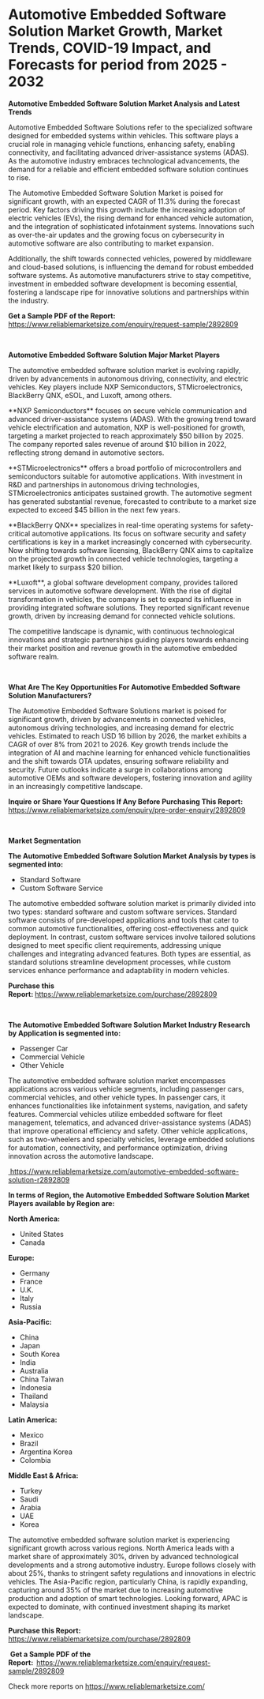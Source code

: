 <p><h1>Automotive Embedded Software Solution Market Growth, Market Trends, COVID-19 Impact, and Forecasts for period from 2025 - 2032</h1></p><p><strong>Automotive Embedded Software Solution Market Analysis and Latest Trends</strong></p>
<p><p>Automotive Embedded Software Solutions refer to the specialized software designed for embedded systems within vehicles. This software plays a crucial role in managing vehicle functions, enhancing safety, enabling connectivity, and facilitating advanced driver-assistance systems (ADAS). As the automotive industry embraces technological advancements, the demand for a reliable and efficient embedded software solution continues to rise.</p><p>The Automotive Embedded Software Solution Market is poised for significant growth, with an expected CAGR of 11.3% during the forecast period. Key factors driving this growth include the increasing adoption of electric vehicles (EVs), the rising demand for enhanced vehicle automation, and the integration of sophisticated infotainment systems. Innovations such as over-the-air updates and the growing focus on cybersecurity in automotive software are also contributing to market expansion. </p><p>Additionally, the shift towards connected vehicles, powered by middleware and cloud-based solutions, is influencing the demand for robust embedded software systems. As automotive manufacturers strive to stay competitive, investment in embedded software development is becoming essential, fostering a landscape ripe for innovative solutions and partnerships within the industry.</p></p>
<p><strong>Get a Sample PDF of the Report:&nbsp;</strong> <a href="https://www.reliablemarketsize.com/enquiry/request-sample/2892809?utm_campaign=3248&utm_medium=2&utm_source=Github&utm_content=ia&utm_term=15032025&utm_id=automotive-embedded-software-solution">https://www.reliablemarketsize.com/enquiry/request-sample/2892809</a></p>
<p>&nbsp;</p>
<p><strong>Automotive Embedded Software Solution Major Market Players</strong></p>
<p><p>The automotive embedded software solution market is evolving rapidly, driven by advancements in autonomous driving, connectivity, and electric vehicles. Key players include NXP Semiconductors, STMicroelectronics, BlackBerry QNX, eSOL, and Luxoft, among others.</p><p>**NXP Semiconductors** focuses on secure vehicle communication and advanced driver-assistance systems (ADAS). With the growing trend toward vehicle electrification and automation, NXP is well-positioned for growth, targeting a market projected to reach approximately $50 billion by 2025. The company reported sales revenue of around $10 billion in 2022, reflecting strong demand in automotive sectors.</p><p>**STMicroelectronics** offers a broad portfolio of microcontrollers and semiconductors suitable for automotive applications. With investment in R&D and partnerships in autonomous driving technologies, STMicroelectronics anticipates sustained growth. The automotive segment has generated substantial revenue, forecasted to contribute to a market size expected to exceed $45 billion in the next few years.</p><p>**BlackBerry QNX** specializes in real-time operating systems for safety-critical automotive applications. Its focus on software security and safety certifications is key in a market increasingly concerned with cybersecurity. Now shifting towards software licensing, BlackBerry QNX aims to capitalize on the projected growth in connected vehicle technologies, targeting a market likely to surpass $20 billion.</p><p>**Luxoft**, a global software development company, provides tailored services in automotive software development. With the rise of digital transformation in vehicles, the company is set to expand its influence in providing integrated software solutions. They reported significant revenue growth, driven by increasing demand for connected vehicle solutions.</p><p>The competitive landscape is dynamic, with continuous technological innovations and strategic partnerships guiding players towards enhancing their market position and revenue growth in the automotive embedded software realm.</p></p>
<p>&nbsp;</p>
<p><strong>What Are The Key Opportunities For Automotive Embedded Software Solution Manufacturers?</strong></p>
<p><p>The Automotive Embedded Software Solutions market is poised for significant growth, driven by advancements in connected vehicles, autonomous driving technologies, and increasing demand for electric vehicles. Estimated to reach USD 16 billion by 2026, the market exhibits a CAGR of over 8% from 2021 to 2026. Key growth trends include the integration of AI and machine learning for enhanced vehicle functionalities and the shift towards OTA updates, ensuring software reliability and security. Future outlooks indicate a surge in collaborations among automotive OEMs and software developers, fostering innovation and agility in an increasingly competitive landscape.</p></p>
<p><strong>Inquire or Share Your Questions If Any Before Purchasing This Report:</strong> <a href="https://www.reliablemarketsize.com/enquiry/pre-order-enquiry/2892809?utm_campaign=3248&utm_medium=2&utm_source=Github&utm_content=ia&utm_term=15032025&utm_id=automotive-embedded-software-solution">https://www.reliablemarketsize.com/enquiry/pre-order-enquiry/2892809</a></p>
<p>&nbsp;</p>
<p><strong>Market Segmentation</strong></p>
<p><strong>The Automotive Embedded Software Solution Market Analysis by types is segmented into:</strong></p>
<p><ul><li>Standard Software</li><li>Custom Software Service</li></ul></p>
<p><p>The automotive embedded software solution market is primarily divided into two types: standard software and custom software services. Standard software consists of pre-developed applications and tools that cater to common automotive functionalities, offering cost-effectiveness and quick deployment. In contrast, custom software services involve tailored solutions designed to meet specific client requirements, addressing unique challenges and integrating advanced features. Both types are essential, as standard solutions streamline development processes, while custom services enhance performance and adaptability in modern vehicles.</p></p>
<p><strong>Purchase this Report:&nbsp;</strong><a href="https://www.reliablemarketsize.com/purchase/2892809?utm_campaign=3248&utm_medium=2&utm_source=Github&utm_content=ia&utm_term=15032025&utm_id=automotive-embedded-software-solution">https://www.reliablemarketsize.com/purchase/2892809</a></p>
<p>&nbsp;</p>
<p><strong>The Automotive Embedded Software Solution Market Industry Research by Application is segmented into:</strong></p>
<p><ul><li>Passenger Car</li><li>Commercial Vehicle</li><li>Other Vehicle</li></ul></p>
<p><p>The automotive embedded software solution market encompasses applications across various vehicle segments, including passenger cars, commercial vehicles, and other vehicle types. In passenger cars, it enhances functionalities like infotainment systems, navigation, and safety features. Commercial vehicles utilize embedded software for fleet management, telematics, and advanced driver-assistance systems (ADAS) that improve operational efficiency and safety. Other vehicle applications, such as two-wheelers and specialty vehicles, leverage embedded solutions for automation, connectivity, and performance optimization, driving innovation across the automotive landscape.</p></p>
<p><a href="https://www.reliablemarketsize.com/automotive-embedded-software-solution-r2892809?utm_campaign=3248&utm_medium=2&utm_source=Github&utm_content=ia&utm_term=15032025&utm_id=automotive-embedded-software-solution">&nbsp;https://www.reliablemarketsize.com/automotive-embedded-software-solution-r2892809</a></p>
<p><strong>In terms of Region, the Automotive Embedded Software Solution Market Players available by Region are:</strong></p>
<p>
    <p> <strong> North America: </strong>
        <ul>
            <li>United States</li>
            <li>Canada</li>
        </ul>
        </p> 
    <p> <strong> Europe: </strong>
        <ul>
            <li>Germany</li>
            <li>France</li>
            <li>U.K.</li>
            <li>Italy</li>
            <li>Russia</li>
        </ul>
        </p> 
    <p> <strong> Asia-Pacific: </strong>
        <ul>
            <li>China</li>
            <li>Japan</li>
            <li>South Korea</li>
            <li>India</li>
            <li>Australia</li>
            <li>China Taiwan</li>
            <li>Indonesia</li>
            <li>Thailand</li>
            <li>Malaysia</li>
        </ul>
        </p> 
    <p> <strong> Latin America: </strong>
        <ul>
            <li>Mexico</li>
            <li>Brazil</li>
            <li>Argentina Korea</li>
            <li>Colombia</li>
        </ul>
        </p> 
    <p> <strong> Middle East & Africa: </strong>
        <ul>
            <li>Turkey</li>
            <li>Saudi</li>
            <li>Arabia</li>
            <li>UAE</li>
            <li>Korea</li>
        </ul>
    </p>
    </p>
<p><p>The automotive embedded software solution market is experiencing significant growth across various regions. North America leads with a market share of approximately 30%, driven by advanced technological developments and a strong automotive industry. Europe follows closely with about 25%, thanks to stringent safety regulations and innovations in electric vehicles. The Asia-Pacific region, particularly China, is rapidly expanding, capturing around 35% of the market due to increasing automotive production and adoption of smart technologies. Looking forward, APAC is expected to dominate, with continued investment shaping its market landscape.</p></p>
<p><strong>Purchase this Report: </strong><a href="https://www.reliablemarketsize.com/purchase/2892809?utm_campaign=3248&utm_medium=2&utm_source=Github&utm_content=ia&utm_term=15032025&utm_id=automotive-embedded-software-solution">https://www.reliablemarketsize.com/purchase/2892809</a></p>
<p>&nbsp;<strong>Get a Sample PDF of the Report:&nbsp;&nbsp;</strong><a href="https://www.reliablemarketsize.com/enquiry/request-sample/2892809?utm_campaign=3248&utm_medium=2&utm_source=Github&utm_content=ia&utm_term=15032025&utm_id=automotive-embedded-software-solution">https://www.reliablemarketsize.com/enquiry/request-sample/2892809</a></p>
<p><strong></strong></p>
<p>Check more reports on <a href="https://www.reliablemarketsize.com/?utm_campaign=3248&utm_medium=2&utm_source=Github&utm_content=ia&utm_term=15032025&utm_id=automotive-embedded-software-solution">https://www.reliablemarketsize.com/</a></p>